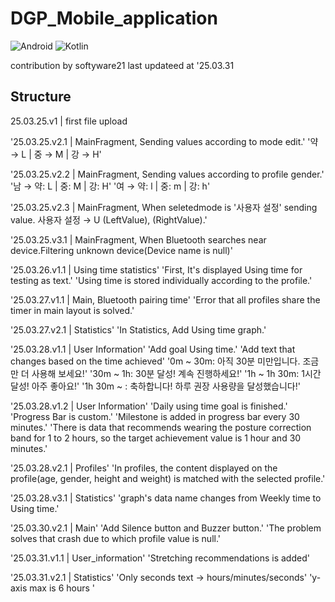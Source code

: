 # DGP_Mobile_application

![Android](https://img.shields.io/badge/Android-3DDC84?style=for-the-badge&logo=android&logoColor=white)
![Kotlin](https://img.shields.io/badge/kotlin-%237F52FF.svg?style=for-the-badge&logo=kotlin&logoColor=white)

contribution by softyware21
last updateed at '25.03.31

## Structure


25.03.25.v1 | first file upload

'25.03.25.v2.1 | MainFragment, Sending values according to mode edit.'
'약 → L | 중 → M | 강 → H'

'25.03.25.v2.2 | MainFragment, Sending values according to profile gender.'
'남 → 약: L | 중: M | 강: H'
'여 → 약: l | 중: m | 강: h'

'25.03.25.v2.3 | MainFragment, When seletedmode is '사용자 설정' sending value.
사용자 설정 → U (LeftValue), (RightValue).'

'25.03.25.v3.1 | MainFragment, When Bluetooth searches near device.Filtering unknown device(Device name is null)'

'25.03.26.v1.1 | Using time statistics'
'First, It's displayed Using time for testing as text.'
'Using time is stored individually according to the profile.'

'25.03.27.v1.1 | Main, Bluetooth pairing time'
'Error that all profiles share the timer in main layout is solved.'

'25.03.27.v2.1 | Statistics'
'In Statistics, Add Using time graph.'

'25.03.28.v1.1 | User Information'
'Add goal Using time.'
'Add text that changes based on the time achieved'
'0m ~ 30m: 아직 30분 미만입니다. 조금만 더 사용해 보세요!'
'30m ~ 1h: 30분 달성! 계속 진행하세요!'
'1h ~ 1h 30m: 1시간 달성! 아주 좋아요!'
'1h 30m ~ : 축하합니다! 하루 권장 사용량을 달성했습니다!'

'25.03.28.v1.2 | User Information'
'Daily using time goal is finished.'
'Progress Bar is custom.'
'Milestone is added in progress bar every 30 minutes.'
'There is data that recommends wearing the posture correction band for 1 to 2 hours, so the target achievement value is 1 hour and 30 minutes.'

'25.03.28.v2.1 | Profiles'
'In profiles, the content displayed on the profile(age, gender, height and weight) is matched with the selected profile.'

'25.03.28.v3.1 | Statistics'
'graph's data name changes from Weekly time to Using time.'

'25.03.30.v2.1 | Main'
'Add Silence button and Buzzer button.'
'The problem solves that crash due to which profile value is null.'

'25.03.31.v1.1 | User_information'
'Stretching recommendations is added'

'25.03.31.v2.1 | Statistics'
'Only seconds text → hours/minutes/seconds'
'y-axis max is 6 hours '